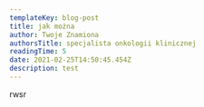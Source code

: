 ```yaml
---
templateKey: blog-post
title: jak można
author: Twoje Znamiona
authorsTitle: specjalista onkologii klinicznej
readingTime: 5
date: 2021-02-25T14:50:45.454Z
description: test
---
```

rwsr